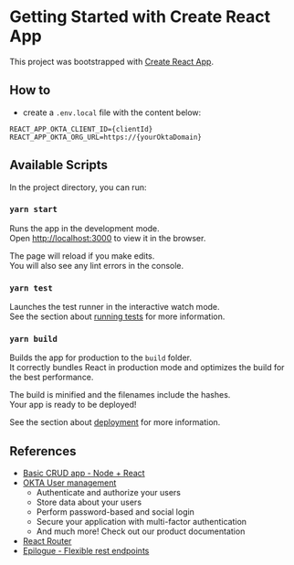 # Getting Started with Create React App

This project was bootstrapped with [Create React App](https://github.com/facebook/create-react-app).

## How to

- create a `.env.local` file with the content below:

```environment
REACT_APP_OKTA_CLIENT_ID={clientId}
REACT_APP_OKTA_ORG_URL=https://{yourOktaDomain}
```

## Available Scripts

In the project directory, you can run:

### `yarn start`

Runs the app in the development mode.\
Open [http://localhost:3000](http://localhost:3000) to view it in the browser.

The page will reload if you make edits.\
You will also see any lint errors in the console.

### `yarn test`

Launches the test runner in the interactive watch mode.\
See the section about [running tests](https://facebook.github.io/create-react-app/docs/running-tests) for more information.

### `yarn build`

Builds the app for production to the `build` folder.\
It correctly bundles React in production mode and optimizes the build for the best performance.

The build is minified and the filenames include the hashes.\
Your app is ready to be deployed!

See the section about [deployment](https://facebook.github.io/create-react-app/docs/deployment) for more information.

## References

- [Basic CRUD app - Node + React](https://developer.okta.com/blog/2018/07/10/build-a-basic-crud-app-with-node-and-react)
- [OKTA User management](https://developer.okta.com/product/user-management)
  - Authenticate and authorize your users
  - Store data about your users
  - Perform password-based and social login
  - Secure your application with multi-factor authentication
  - And much more! Check out our product documentation
- [React Router](https://reactrouter.com)
- [Epilogue - Flexible rest endpoints](https://github.com/dchester/epilogue)